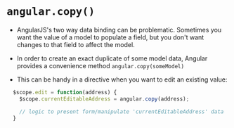 # `angular.copy()`
* AngularJS's two way data binding can be problematic. Sometimes you want the value of a model to populate a field, but you don't want changes to that field to affect the model.  
  
* In order to create an exact duplicate of some model data, Angular provides a convenience method `angular.copy(someModel)`
  
* This can be handy in a directive when you want to edit an existing value:
  
```javascript
  $scope.edit = function(address) {
    $scope.currentEditableAddress = angular.copy(address);

    // logic to present form/manipulate 'currentEditableAddress' data
  }
```
  